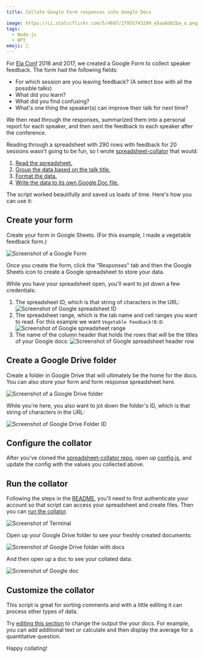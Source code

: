 ```yaml
---
title: Collate Google Form responses into Google Docs

image: https://c1.staticflickr.com/5/4607/27955743299_e5aa8d82ba_o.png
tags:
  - Node.js
  - API
emoji: 📁
---
```


For [Ela Conf](http://elaconf.com) 2016 and 2017, we created a Google Form to collect speaker feedback. The form had the following fields:

- For which session are you leaving feedback? (A select box with all the possible talks)
- What did you learn?
- What did you find confusing?
- What's one thing the speaker(s) can improve their talk for next time?

We then read through the responses, summarized them into a personal report for each speaker, and then sent the feedback to each speaker after the conference.

Reading through a spreadsheet with 290 rows with feedback for 20 sessions wasn't going to be fun, so I wrote [spreadsheet-collator](https://github.com/katydecorah/spreadsheet-collator/) that would:

1. [Read the spreadsheet.](https://github.com/katydecorah/spreadsheet-collator/blob/59e312affe5ac32eabf47a879cc7f1cdcea3bbc4/index.js#L16-L35)
2. [Group the data based on the talk title.](https://github.com/katydecorah/spreadsheet-collator/blob/59e312affe5ac32eabf47a879cc7f1cdcea3bbc4/index.js#L42)
3. [Format the data.](https://github.com/katydecorah/spreadsheet-collator/blob/59e312affe5ac32eabf47a879cc7f1cdcea3bbc4/index.js#L87-L96)
4. [Write the data to its own Google Doc file.](https://github.com/katydecorah/spreadsheet-collator/blob/59e312affe5ac32eabf47a879cc7f1cdcea3bbc4/index.js#L62-L85)

The script worked beautifully and saved us loads of time. Here's how you can use it:

## Create your form

Create your form in Google Sheets. (For this example, I made a vegetable feedback form.)

![Screenshot of a Google Form](https://c1.staticflickr.com/5/4629/39734271961_330feb9a1a_o.png)

Once you create the form, click the "Responses" tab and then the Google Sheets icon to create a Google spreadsheet to store your data.

While you have your spreadsheet open, you'll want to jot down a few credentials:

1. The spreadsheet ID, which is that string of characters in the URL:
   ![Screenshot of Google spreadsheet ID](https://c1.staticflickr.com/5/4707/39702871512_674448cc63_o.png)
2. The spreadsheet range, which is the tab name and cell ranges you want to read. For this example we want `Vegetable Feedback!B:D`:
   ![Screenshot of Google spreadsheet range](https://c1.staticflickr.com/5/4631/39702871792_ee4d2daf2c_o.png)
3. The name of the column header that holds the rows that will be the titles of your Google docs:
   ![Screenshot of Google spreadsheet header row](https://c1.staticflickr.com/5/4662/39734272281_47ce959bb8_o.png)

## Create a Google Drive folder

Create a folder in Google Drive that will ultimately be the home for the docs. You can also store your form and form response spreadsheet here.

![Screenshot of a Google Drive folder](https://c1.staticflickr.com/5/4661/39734272331_af7926a36c_o.png)

While you're here, you also want to jot down the folder's ID, which is that string of characters in the URL:

![Screenshot of Google Drive Folder ID](https://c1.staticflickr.com/5/4650/24864818327_42066d52b2_o.png)

## Configure the collator

After you've cloned the [spreadsheet-collator repo](https://github.com/katydecorah/spreadsheet-collator/), open up [config.js](https://github.com/katydecorah/spreadsheet-collator/blob/master/config.js), and update the config with the values you collected above.

## Run the collator

Following the steps in the [README](https://github.com/katydecorah/spreadsheet-collator#authenticate-and-run), you'll need to first authenticate your account so that script can access your spreadsheet and create files. Then you can [run the collator](https://github.com/katydecorah/spreadsheet-collator#run-the-script).

![Screenshot of Terminal](https://c1.staticflickr.com/5/4751/39734272401_73e655c530_o.png)

Open up your Google Drive folder to see your freshly created documents:

![Screenshot of Google Drive folder with docs](https://c1.staticflickr.com/5/4711/39702871972_5319836e8a_o.png)

And then open up a doc to see your collated data:

![Screenshot of Google doc](https://c1.staticflickr.com/5/4758/24864818507_6ea0f68953_o.png)

## Customize the collator

This script is great for sorting comments and with a little editing it can process other types of data.

Try [editing this section](https://github.com/katydecorah/spreadsheet-collator/blob/59e312affe5ac32eabf47a879cc7f1cdcea3bbc4/index.js#L87-L96) to change the output the your docs. For example, you can add additional text or calculate and then display the average for a quantitative question.

Happy collating!
